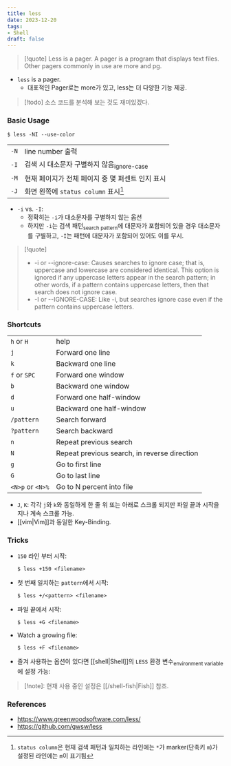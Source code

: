 ```yaml
---
title: less
date: 2023-12-20
tags:
- Shell
draft: false
---
```



> [!quote] Less is a pager. A pager is a program that displays text files. Other pagers commonly in use are more and  pg. 
- `less` is a pager.
    - 대표적인 Pager로는 more가 있고, less는 더 다양한 기능 제공.

> [!todo] 소스 코드를 분석해 보는 것도 재미있겠다.


### Basic Usage
```shell
$ less -NI --use-color
```
| | |
| --- | --- |
| `-N` | line number 출력 |||
| `-I` | 검색 시 대소문자 구별하지 않음<sub>ignore-case</sub> |
| `-M` | 현재 페이지가 전체 페이지 중 몇 퍼센트 인지 표시 |
| `-J` | 화면 왼쪽에 `status column` 표시[^1] |

- `-i` vs. `-I`:
    - 정확히는 `-i`가 대소문자를 구별하지 않는 옵션
    - 하지만 `-i`는 검색 패턴<sub>search pattern</sub>에 대문자가 포함되어 있을 경우 대소문자를 구별하고, `-I`는 패턴에 대문자가 포함되어 있어도 이를 무시.

[^1]: `status column`은 현재 검색 패턴과 일치하는 라인에는 `*`가  marker(단축키 `m`)가 설정된 라인에는 `m`이 표기됨

> [!quote] 
> - -i or --ignore-case: Causes searches to ignore case; that is, uppercase and lowercase are considered identical.  This option is ignored if any uppercase letters appear in the search pattern; in other words, if a pattern contains uppercase letters, then that search does not ignore case.
> - -I or --IGNORE-CASE: Like -i, but searches ignore case even if the pattern contains uppercase letters.         


### Shortcuts
| | |
| --- | ---|
| `h` or `H` | help |
| `j`  | Forward one line |
| `k`  | Backward one line |
| `f` or `SPC` | Forward one window |
| `b` | Backward one window |
| `d` | Forward one half-window |
| `u` | Backward one half-window |
| `/pattern` | Search forward |
| `?pattern` | Search backward |
| `n` | Repeat previous search |
| `N` | Repeat previous search, in reverse direction |
| `g` | Go to first line |
| `G` | Go to last line |
| `<N>p` or `<N>%` | Go to N percent into file |

- `J`, `K`: 각각 `j`와 `k`와 동일하게 한 줄 위 또는 아래로 스크롤 되지만 파일 끝과 시작을 지나 계속 스크롤 가능.
- [[vim|Vim]]과 동일한 Key-Binding.

### Tricks
- `150` 라인 부터 시작:
	```shell
	$ less +150 <filename>
	```
- 첫 번째 일치하는 `pattern`에서 시작:
	```shell
	$ less +/<pattern> <filename>
	```
- 파일 끝에서 시작:
	```shell
	$ less +G <filename>
	```
- Watch a growing file:
	```shell
	$ less +F <filename>
	```

- 즐겨 사용하는 옵션이 있다면 [[shell|Shell]]의 `LESS` 환경 변수<sub>environment variable</sub>에 설정 가능:

> [!note]: 현재 사용 중인 설정은 [[/shell-fish|Fish]] 참조.


### References
- https://www.greenwoodsoftware.com/less/
- https://github.com/gwsw/less